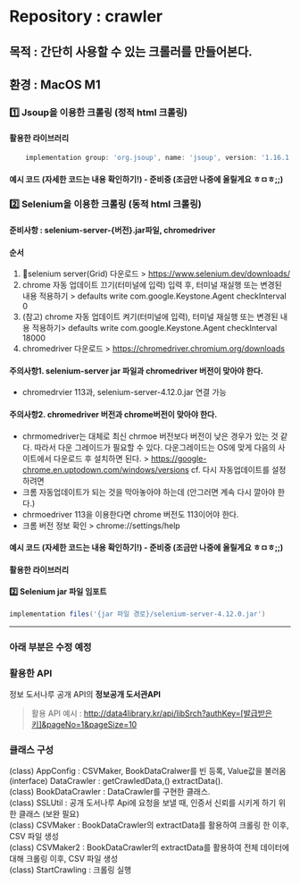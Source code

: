 # Repository : crawler
## 목적 : 간단히 사용할 수 있는 크롤러를 만들어본다.
## 환경 : MacOS M1
### 1️⃣ Jsoup을 이용한 크롤링 (정적 html 크롤링)
#### 활용한 라이브러리
```groovy
    implementation group: 'org.jsoup', name: 'jsoup', version: '1.16.1'
```
#### 예시 코드 (자세한 코드는 내용 확인하기!) - 준비중 (조금만 나중에 올릴게요 ㅎㅁㅎ;;)

### 2️⃣ Selenium을 이용한 크롤링 (동적 html 크롤링)

#### 준비사항 : selenium-server-{버전}.jar파일, chromedriver
#### 순서
 1. selenium server(Grid) 다운로드 > https://www.selenium.dev/downloads/
 2. chrome 자동 업데이트 끄기(터미널에 입력) 입력 후, 터미널 재실행 또는 변경된 내용 적용하기 > defaults write com.google.Keystone.Agent checkInterval 0
 3. (참고) chrome 자동 업데이트 켜기(터미널에 입력), 터미널 재실행 또는 변경된 내용 적용하기> defaults write com.google.Keystone.Agent checkInterval 18000
 4. chromedriver 다운로드 > https://chromedriver.chromium.org/downloads

#### 주의사항1. selenium-server jar 파일과 chromedriver 버전이 맞아야 한다.
- chromedrvier 113과, selenium-server-4.12.0.jar 연결 가능
  <br>
#### 주의사항2. chromedriver 버전과 chrome버전이 맞아야 한다.
- chrmomedriver는 대체로 최신 chrmoe 버전보다 버전이 낮은 경우가 있는 것 같다. 따라서 다운 그레이드가 필요할 수 있다.
  다운그레이드는 OS에 맞게 다음의 사이트에서 다운로드 후 설치하면 된다. > https://google-chrome.en.uptodown.com/windows/versions
  cf. 다시 자동업데이트를 설정하려면 
- 크롬 자동업데이트가 되는 것을 막아놓아야 하는데 (안그러면 계속 다시 깔아야 한다.) 
- chrmoedriver 113을 이용한다면 chrome 버전도 113이어야 한다.
- 크롬 버전 정보 확인 > chrome://settings/help


#### 예시 코드 (자세한 코드는 내용 확인하기!) - 준비중 (조금만 나중에 올릴게요 ㅎㅁㅎ;;)





#### 활용한 라이브러리
#### 2️⃣ Selenium jar 파일 임포트
```groovy
implementation files('{jar 파일 경로}/selenium-server-4.12.0.jar')
 ```

--- 
### 아래 부분은 수정 예정
### 활용한 API
정보 도서나루 공개 API의 **정보공개 도서관API**<br>  
> 활용 API 예시 : http://data4library.kr/api/libSrch?authKey=[발급받은키]&pageNo=1&pageSize=10<br>  

<h3>클래스 구성</h3>
(class) AppConfig : CSVMaker, BookDataCralwer를 빈 등록, Value값을 불러옴  <br>
(interface) DataCrawler : getCrawledData,() extractData(). <br>  
(class) BookDataCrawler : DataCrawler를 구현한 클래스. <br>  
(class) SSLUtil : 공개 도서나루 Api에 요청을 보낼 때, 인증서 신뢰를 시키게 하기 위한 클래스 (보완 필요)  <br>  
(class) CSVMaker : BookDataCrawler의 extractData를 활용하여 크롤링 한 이후, CSV 파일 생성  <br>  
(class) CSVMaker2 : BookDataCrawler의 extractData를 활용하여 전체 데이터에 대해 크롤링 이후, CSV 파일 생성  <br>  
(class) StartCrawling : 크롤링 실행 <br>
